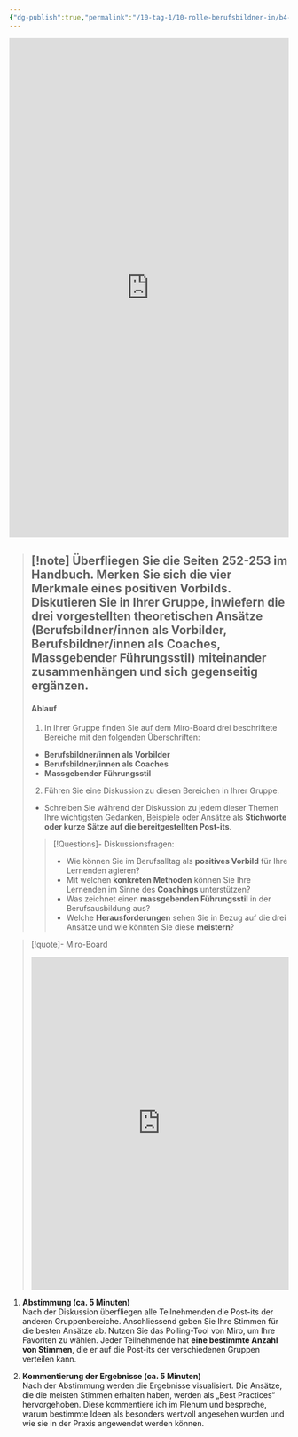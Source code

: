 ```yaml
---
{"dg-publish":true,"permalink":"/10-tag-1/10-rolle-berufsbildner-in/b4-4/02/","noteIcon":""}
---
```



<iframe src="https://aburossi.github.io/prezi/BBK/rolle_berufsbildnerin/#/" style="border:0px #ffffff none;" name="myiFrame" scrolling="no" frameborder="1" marginheight="0px" marginwidth="0px" height="900px" width="100%" allowfullscreen></iframe>

>[!note] Überfliegen Sie die Seiten 252-253 im Handbuch. Merken Sie sich die **vier Merkmale eines positiven Vorbilds**.
> **Diskutieren Sie in Ihrer Gruppe, inwiefern die drei vorgestellten theoretischen Ansätze (Berufsbildner/innen als Vorbilder, Berufsbildner/innen als Coaches, Massgebender Führungsstil) miteinander zusammenhängen und sich gegenseitig ergänzen.**
>---
>#### Ablauf
>1. In Ihrer Gruppe finden Sie auf dem Miro-Board drei beschriftete Bereiche mit den folgenden Überschriften:
>- **Berufsbildner/innen als Vorbilder**
>- **Berufsbildner/innen als Coaches**
>- **Massgebender Führungsstil**
>2. Führen Sie eine Diskussion zu diesen Bereichen in Ihrer Gruppe. 
>- Schreiben Sie während der Diskussion zu jedem dieser Themen Ihre wichtigsten Gedanken, Beispiele oder Ansätze als **Stichworte oder kurze Sätze auf die bereitgestellten Post-its**.
>>[!Questions]- Diskussionsfragen:
>>- Wie können Sie im Berufsalltag als **positives Vorbild** für Ihre Lernenden agieren?
>>- Mit welchen **konkreten Methoden** können Sie Ihre Lernenden im Sinne des **Coachings** unterstützen?
>>- Was zeichnet einen **massgebenden Führungsstil** in der Berufsausbildung aus?
>>- Welche **Herausforderungen** sehen Sie in Bezug auf die drei Ansätze und wie könnten Sie diese **meistern**?

>[!quote]- Miro-Board
><iframe src="https://miro.com/app/live-embed/uXjVO-xG58E=/?moveToViewport=-215.5,-223.5,3383,1761.5&canvasScale=0.515625" frameBorder="0" width="100%" height="600" allowFullScreen live-embed></iframe>

1. **Abstimmung (ca. 5 Minuten)**  
    Nach der Diskussion überfliegen alle Teilnehmenden die Post-its der anderen Gruppenbereiche. Anschliessend geben Sie Ihre Stimmen für die besten Ansätze ab. Nutzen Sie das Polling-Tool von Miro, um Ihre Favoriten zu wählen. Jeder Teilnehmende hat **eine bestimmte Anzahl von Stimmen**, die er auf die Post-its der verschiedenen Gruppen verteilen kann.
    
2. **Kommentierung der Ergebnisse (ca. 5 Minuten)**  
    Nach der Abstimmung werden die Ergebnisse visualisiert. Die Ansätze, die die meisten Stimmen erhalten haben, werden als „Best Practices“ hervorgehoben. Diese kommentiere ich im Plenum und bespreche, warum bestimmte Ideen als besonders wertvoll angesehen wurden und wie sie in der Praxis angewendet werden können.